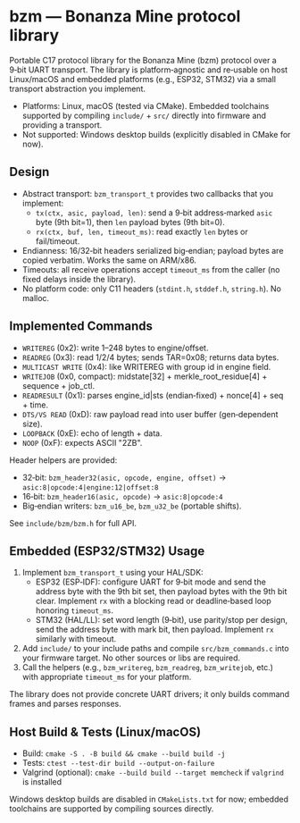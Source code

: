 # bzm — Bonanza Mine protocol library

Portable C17 protocol library for the Bonanza Mine (bzm) protocol over a 9‑bit UART
transport. The library is platform‑agnostic and re‑usable on host Linux/macOS
and embedded platforms (e.g., ESP32, STM32) via a small transport abstraction
you implement.

- Platforms: Linux, macOS (tested via CMake). Embedded toolchains supported by
  compiling `include/` + `src/` directly into firmware and providing a transport.
- Not supported: Windows desktop builds (explicitly disabled in CMake for now).

## Design
- Abstract transport: `bzm_transport_t` provides two callbacks that you implement:
  - `tx(ctx, asic, payload, len)`: send a 9‑bit address‑marked `asic` byte (9th bit=1),
    then `len` payload bytes (9th bit=0).
  - `rx(ctx, buf, len, timeout_ms)`: read exactly `len` bytes or fail/timeout.
- Endianness: 16/32‑bit headers serialized big‑endian; payload bytes are copied
  verbatim. Works the same on ARM/x86.
- Timeouts: all receive operations accept `timeout_ms` from the caller (no fixed
  delays inside the library).
- No platform code: only C11 headers (`stdint.h`, `stddef.h`, `string.h`). No malloc.

## Implemented Commands
- `WRITEREG` (0x2): write 1–248 bytes to engine/offset.
- `READREG` (0x3): read 1/2/4 bytes; sends TAR=0x08; returns data bytes.
- `MULTICAST WRITE` (0x4): like WRITEREG with group id in engine field.
- `WRITEJOB` (0x0, compact): midstate[32] + merkle_root_residue[4] + sequence + job_ctl.
- `READRESULT` (0x1): parses engine_id|sts (endian‑fixed) + nonce[4] + seq + time.
- `DTS/VS READ` (0xD): raw payload read into user buffer (gen‑dependent size).
- `LOOPBACK` (0xE): echo of length + data.
- `NOOP` (0xF): expects ASCII "2ZB".

Header helpers are provided:
- 32‑bit: `bzm_header32(asic, opcode, engine, offset)` → `asic:8|opcode:4|engine:12|offset:8`
- 16‑bit: `bzm_header16(asic, opcode)` → `asic:8|opcode:4`
- Big‑endian writers: `bzm_u16_be`, `bzm_u32_be` (portable shifts).

See `include/bzm/bzm.h` for full API.

## Embedded (ESP32/STM32) Usage
1) Implement `bzm_transport_t` using your HAL/SDK:
   - ESP32 (ESP‑IDF): configure UART for 9‑bit mode and send the address byte with
     the 9th bit set, then payload bytes with the 9th bit clear. Implement `rx` with
     a blocking read or deadline‑based loop honoring `timeout_ms`.
   - STM32 (HAL/LL): set word length (9‑bit), use parity/stop per design, send the
     address byte with mark bit, then payload. Implement `rx` similarly with timeout.
2) Add `include/` to your include paths and compile `src/bzm_commands.c` into your
   firmware target. No other sources or libs are required.
3) Call the helpers (e.g., `bzm_writereg`, `bzm_readreg`, `bzm_writejob`, etc.) with
   appropriate `timeout_ms` for your platform.

The library does not provide concrete UART drivers; it only builds command frames
and parses responses.

## Host Build & Tests (Linux/macOS)
- Build: `cmake -S . -B build && cmake --build build -j`
- Tests: `ctest --test-dir build --output-on-failure`
- Valgrind (optional): `cmake --build build --target memcheck` if `valgrind` is installed

Windows desktop builds are disabled in `CMakeLists.txt` for now; embedded toolchains are
supported by compiling sources directly.
